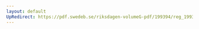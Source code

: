 ```yaml
---
layout: default
UpRedirect: https://pdf.swedeb.se/riksdagen-volumeG-pdf/199394/reg_199394/reg_199394_0313.pdf
---
```

